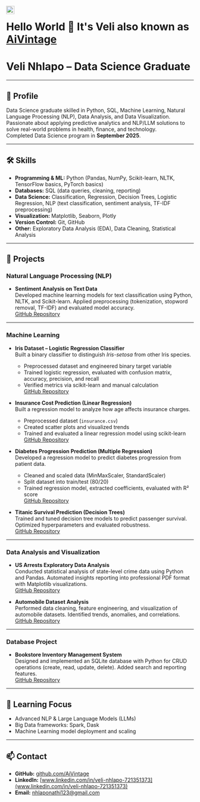 

<br/>

<a href = "www.linkedin.com/in/veli-nhlapo-721351373" >
<img align = "left" alt="Veli Nhlapo" width="22px" src= "https://media.licdn.com/dms/image/v2/D4E03AQG6rL6MCa9nGg/profile-displayphoto-scale_200_200/B4EZlTdfPsIUAY-/0/1758041866017?e=1761177600&v=beta&t=1YgWx7F2DUBCVKgoZVkDr5fNfyUAyLuDNSiMAVLYZwY" >

</a> 

# Hello World 👋 It's Veli also known as [AiVintage](https://github.com/AiVintage)

# Veli Nhlapo – Data Science Graduate

---

## 👤 Profile
Data Science graduate skilled in Python, SQL, Machine Learning, Natural Language Processing (NLP), Data Analysis, and Data Visualization.  
Passionate about applying predictive analytics and NLP/LLM solutions to solve real-world problems in health, finance, and technology.  
Completed Data Science program in **September 2025**.

---

## 🛠 Skills
- **Programming & ML:** Python (Pandas, NumPy, Scikit-learn, NLTK, TensorFlow basics, PyTorch basics)  
- **Databases:** SQL (data queries, cleaning, reporting)  
- **Data Science:** Classification, Regression, Decision Trees, Logistic Regression, NLP (text classification, sentiment analysis, TF-IDF preprocessing)  
- **Visualization:** Matplotlib, Seaborn, Plotly  
- **Version Control:** Git, GitHub  
- **Other:** Exploratory Data Analysis (EDA), Data Cleaning, Statistical Analysis  

---

## 📂 Projects

### Natural Language Processing (NLP)
- **Sentiment Analysis on Text Data**  
  Developed machine learning models for text classification using Python, NLTK, and Scikit-learn. Applied preprocessing (tokenization, stopword removal, TF-IDF) and evaluated model accuracy.  
  [GitHub Repository](https://github.com/AiVintage/Sentiment-Analysis)

---

### Machine Learning
- **Iris Dataset – Logistic Regression Classifier**  
  Built a binary classifier to distinguish *Iris-setosa* from other Iris species.  
  - Preprocessed dataset and engineered binary target variable  
  - Trained logistic regression, evaluated with confusion matrix, accuracy, precision, and recall  
  - Verified metrics via scikit-learn and manual calculation  
  [GitHub Repository](https://github.com/AiVintage/Logistic-regression)

- **Insurance Cost Prediction (Linear Regression)**  
  Built a regression model to analyze how age affects insurance charges.  
  - Preprocessed dataset (`insurance.csv`)  
  - Created scatter plots and visualized trends  
  - Trained and evaluated a linear regression model using scikit-learn  
  [GitHub Repository](https://github.com/AiVintage/Linear-regression)

- **Diabetes Progression Prediction (Multiple Regression)**  
  Developed a regression model to predict diabetes progression from patient data.  
  - Cleaned and scaled data (MinMaxScaler, StandardScaler)  
  - Split dataset into train/test (80/20)  
  - Trained regression model, extracted coefficients, evaluated with R² score  
  [GitHub Repository](https://github.com/AiVintage/Multiple-Linear-Regression)

- **Titanic Survival Prediction (Decision Trees)**  
  Trained and tuned decision tree models to predict passenger survival. Optimized hyperparameters and evaluated robustness.  
  [GitHub Repository](https://github.com/AiVintage/Titanic-DecisionTree)

---

### Data Analysis and Visualization
- **US Arrests Exploratory Data Analysis**  
  Conducted statistical analysis of state-level crime data using Python and Pandas. Automated insights reporting into professional PDF format with Matplotlib visualizations.  
  [GitHub Repository](https://github.com/AiVintage/US-Arrests-EDA)

- **Automobile Dataset Analysis**  
  Performed data cleaning, feature engineering, and visualization of automobile datasets. Identified trends, anomalies, and correlations.  
  [GitHub Repository](https://github.com/AiVintage/Automobile-EDA)

---

### Database Project
- **Bookstore Inventory Management System**  
  Designed and implemented an SQLite database with Python for CRUD operations (create, read, update, delete). Added search and reporting features.  
  [GitHub Repository](https://github.com/AiVintage/HyperionDev-Capstone-Databases)

---

## 🎯 Learning Focus
- Advanced NLP & Large Language Models (LLMs)  
- Big Data frameworks: Spark, Dask  
- Machine Learning model deployment and scaling  

---

## 📫 Contact
- **GitHub:** [github.com/AiVintage](https://github.com/AiVintage)  
- **LinkedIn:** [www.linkedin.com/in/veli-nhlapo-721351373](www.linkedin.com/in/veli-nhlapo-721351373)  
- **Email:** nhlaponathi123@gmail.com  
